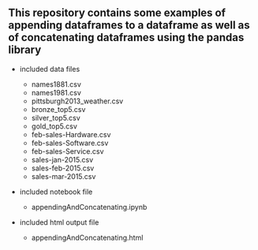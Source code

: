 ## This repository contains some examples of appending dataframes to a dataframe as well as of concatenating dataframes using the pandas library  

* included data files 
  - names1881.csv 
  - names1981.csv 
  - pittsburgh2013_weather.csv 
  - bronze_top5.csv 
  - silver_top5.csv 
  - gold_top5.csv 
  - feb-sales-Hardware.csv 
  - feb-sales-Software.csv 
  - feb-sales-Service.csv 
  - sales-jan-2015.csv 
  - sales-feb-2015.csv 
  - sales-mar-2015.csv 
* included notebook file 
  - appendingAndConcatenating.ipynb 

* included html output file 
  - appendingAndConcatenating.html 



